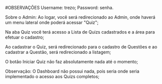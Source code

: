 #OBSERVAÇÕES 
Username: trezo;
Password: senha.

Sobre o Admin:
Ao logar, você será redirecionado ao Admin, onde haverá um menu lateral onde poderá acessar "Quiz"; 

Na aba Quiz você terá acesso a Lista de Quizs cadastrados e a área para efetuar o cadastro;

Ao cadastrar o Quiz, será redirecionado para o cadastro de Questões e ao cadastrar a Questão, será redirecionado a listagem;

O botão Iniciar Quiz não faz absolutamente nada até o momento;

Observação: O Dashboard não possui nada, pois seria onde seria implementado o acesso aos Quizs completos;
